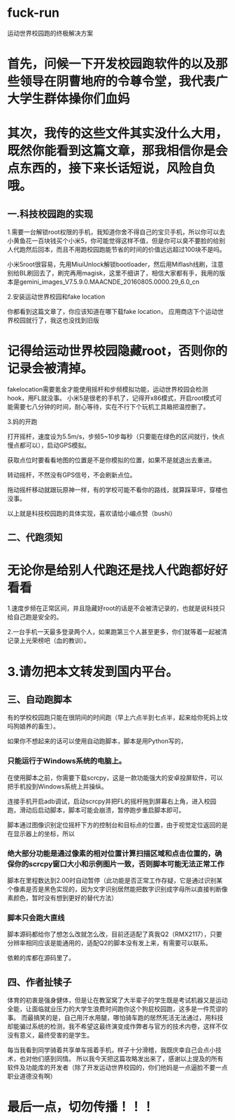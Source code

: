 # fuck-run
运动世界校园跑的终极解决方案

# 首先，问候一下开发校园跑软件的以及那些领导在阴曹地府的令尊令堂，我代表广大学生群体操你们血妈

# 其次，我传的这些文件其实没什么大用，既然你能看到这篇文章，那我相信你是会点东西的，接下来长话短说，风险自负哦。

## 一.科技校园跑的实现

1.需要一台解锁root权限的手机，我知道你舍不得自己的宝贝手机，所以你可以去小黄鱼花一百块钱买个小米5，你可能觉得这样不值，但是你可以臭不要脸的给别人代跑然后回本，而且不用跑校园跑能节省的时间的价值远远超过100块不是吗。

小米5root很容易，先用MiuiUnlock解锁bootloader，然后用Miflash线刷，注意别给BL刷回去了，刷完再用magisk，这里不细讲了，相信大家都有手，我用的版本是gemini_images_V7.5.9.0.MAACNDE_20160805.0000.29_6.0_cn

2.安装运动世界校园和fake location

你都看到这篇文章了，你应该知道在哪下载fake location，
应用商店下个运动世界校园就行了，我这也没找到旧版

# 记得给运动世界校园隐藏root，否则你的记录会被清掉。
fakelocation需要氪金才能使用摇杆和步频模拟功能，运动世界校园会检测hook，用FL就没事。
小米5是很老的手机了，记得开x86模式，开启root模式可能需要七八分钟的时间，耐心等待，实在不行下个玩机工具箱把温控删了。

3.妈的开跑

打开摇杆，速度设为5.5m/s，步频5~10步每秒（只要能在绿色的区间就行，快点慢点都可以），启动GPS模拟。

获取点位时要看看地图的位置是不是你模拟的位置，如果不是就退出去重进。

转动摇杆，不然没有GPS信号，不会刷新点位。

拖动摇杆移动就跟玩原神一样，有的学校可能不看你的路线，就算踩草坪，穿楼也没事。

以上就是科技校园跑的具体实现，喜欢请给小编点赞（bushi）

## 二、代跑须知

# 无论你是给别人代跑还是找人代跑都好好看看

1.速度步频在正常区间，并且隐藏好root的话是不会被清记录的，也就是说科技只给自己跑是安全的。

2.一台手机一天最多登录两个人，如果跑第三个人甚至更多，你们就等着一起被清记录上光荣榜吧（血的教训）。

# 3.请勿把本文转发到国内平台。

## 三、自动跑脚本

有的学校校园跑只能在很阴间的时间跑（早上六点半到七点半，起来给你死妈上坟吗狗娘养的畜生）。

如果你不想起来的话可以使用自动跑脚本，脚本是用Python写的，
### 只能运行于Windows系统的电脑上。

在使用脚本之前，你需要下载scrcpy，这是一款功能强大的安卓投屏软件，可以把手机投到Windows系统上并操纵。

连接手机开启adb调试，启动scrcpy并把FL的摇杆拖到屏幕右上角，进入校园跑，滑动后启动脚本，脚本可能会崩溃，暂停跑步重启脚本即可。

脚本通过图像识别定位摇杆下方的控制台和目标点的位置，由于视觉定位返回的是在显示器上的坐标，所以
### 绝大部分功能是通过像素的相对位置计算扫描区域和点击位置的，确保你的scrcpy窗口大小和示例图片一致，否则脚本可能无法正常工作
脚本在里程数达到2.00时自动暂停（此功能是否正常工作存疑，它是通过识别某个像素是否是黑色实现的，因为文字识别居然能把数字识别成字母所以直接判断像素颜色，暂时没有想到更好的替代方法）
### 脚本只会跑大直线
脚本源码都给你了想怎么改就怎么改，目前还适配了真我Q2（RMX2117），只要分辨率相同应该是能通用的，适配Q2的脚本没有发上来，有需要可以联系。

依赖的库都在源码里了。

## 四、作者扯犊子

体育的初衷是强身健体，但是让在教室窝了大半辈子的学生既是考试机器又是运动全能，让面临就业压力的大学生浪费时间跑你这个狗屁校园跑，这多是一件荒谬的事。
而最搞笑的是，自己用汗水用腿，哪怕骑车跑的居然死活无法通过，用科技却能骗过系统的检测，我不希望这最终演变成作弊者与官方的技术内卷，这样不仅没有意义，最终受害的是学生。

每当我看到同学骑着共享单车摇着手机，样子十分滑稽，我既庆幸自己会点小技术，也对他们感到同情。
所以我今天把这篇攻略发出来了，感谢以上提及的所有软件及功能库的开发者（除了开发运动世界校园的，你们他妈是一点逼脸不要一点职业道德没有啊）

# 最后一点，切勿传播！！！
